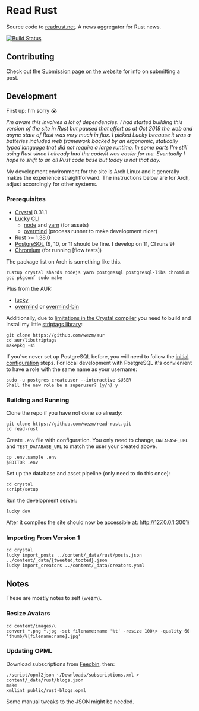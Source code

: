 # Read Rust

Source code to [readrust.net][self]. A news aggregator for Rust news.

[![Build Status](https://travis-ci.org/wezm/read-rust.svg?branch=master)](https://travis-ci.org/wezm/read-rust)

## Contributing

Check out the [Submission page on the website][contributing] for info on
submitting a post.

## Development

First up: I'm sorry 😭

_I'm aware this involves a lot of dependencies. I had started building this
version of the site in Rust but paused that effort as at Oct 2019 the web and
async state of Rust was very much in flux. I picked Lucky because it was a
batteries included web framework backed by an ergonomic, statically typed
language that did not require a large runtime. In some parts I'm still using
Rust since I already had the code/it was easier for me. Eventually I hope to
shift to an all Rust code base but today is not that day._

My development environment for the site is Arch Linux and it generally makes
the experience straightforward. The instructions below are for Arch, adjust
accordingly for other systems.

### Prerequisites

* [Crystal] 0.31.1
* [Lucky CLI](https://github.com/luckyframework/lucky_cli)
  * [node] and [yarn] (for assets)
  * [overmind] (process runner to make development nicer)
* [Rust] >= 1.38.0
* [PostgreSQL] (9, 10, or 11 should be fine. I develop on 11, CI runs 9)
* [Chromium] (for running [flow tests])

The package list on Arch is something like this.

    rustup crystal shards nodejs yarn postgresql postgresql-libs chromium gcc pkgconf sudo make

Plus from the AUR:

* [lucky]
* [overmind] or [overmind-bin]

Additionally, due to [limitations in the Crystal compiler](https://github.com/crystal-lang/crystal/issues/7514)
you need to build and install my little [striptags library][striptags]:

    git clone https://github.com/wezm/aur
    cd aur/libstriptags
    makepkg -si

If you've never set up PostgreSQL before, you will need to follow the
[initial configuration](https://wiki.archlinux.org/index.php/PostgreSQL#Initial_configuration)
steps. For local development with PostgreSQL it's convienient to have a role with the
same name as your username:

    sudo -u postgres createuser --interactive $USER
    Shall the new role be a superuser? (y/n) y

### Building and Running

Clone the repo if you have not done so already:

    git clone https://github.com/wezm/read-rust.git
    cd read-rust

Create `.env` file with configuration. You only need to change, `DATABASE_URL`
and `TEST_DATABASE_URL` to match the user your created above.

    cp .env.sample .env
    $EDITOR .env

Set up the database and asset pipeline (only need to do this once):

    cd crystal
    script/setup

Run the development server:

    lucky dev

After it compiles the site should now be accessible at: <http://127.0.0.1:3001/>

### Importing From Version 1

    cd crystal
    lucky import_posts ../content/_data/rust/posts.json ../content/_data/{tweeted,tooted}.json
    lucky import_creators ../content/_data/creators.yaml

## Notes

These are mostly notes to self (wezm).

### Resize Avatars

    cd content/images/u
    convert *.png *.jpg -set filename:name '%t' -resize 100\> -quality 60 'thumb/%[filename:name].jpg'

### Updating OPML

Download subscriptions from [Feedbin](https://feedbin.com/settings/import_export), then:

    ./script/opml2json ~/Downloads/subscriptions.xml > content/_data/rust/blogs.json
    make
    xmllint public/rust-blogs.opml

Some manual tweaks to the JSON might be needed.

[Chromium]: https://www.archlinux.org/packages/extra/x86_64/chromium/
[contributing]: https://readrust.net/submit.html
[Crystal]: https://crystal-lang.org/
[lucky]: https://aur.archlinux.org/packages/lucky/
[node]: https://nodejs.org/
[overmind-bin]: https://aur.archlinux.org/packages/overmind-bin/
[overmind]: https://aur.archlinux.org/packages/overmind/
[PostgreSQL]: https://www.rust-lang.org/tools/install
[Rust]: https://www.rust-lang.org/tools/install
[self]: https://readrust.net/
[striptags]: https://github.com/wezm/libstriptags
[yarn]: https://yarnpkg.com/
